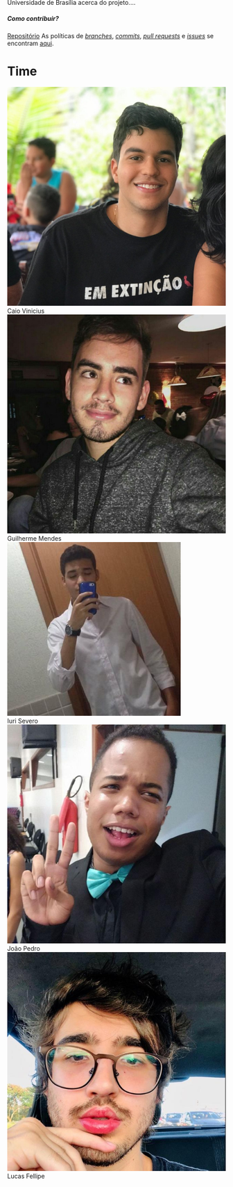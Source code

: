 ### <pre>     </pre>

<div class="protype" style="margin-top:-128px">
  <div class="row">
    <div class="col-sm">    

  Repositório destinado à disciplina de Arquitetura & Desenho de Software da Universidade de Brasília acerca do projeto....
  ##### Como contribuir?

  [Repositório](https://github.com/UnBArqDsw/2020.1_G13_Projeto)
  As políticas de [_branches_](/docs/policies/branches.md), [_commits_](/docs/policies/commits.md), [_pull requests_](/docs/policies/pull_request.md) e [_issues_](/docs/policies/issues.md) se encontram [aqui](/docs/policies/policies.md).
    </div>
  
  </div>
<div>




<h1 class="display-1 sub-title2">Time</h1>

<div class="container">
  <div class="row">
    <div class="col-sm container-img">
    <img src="docs/assets/img/product/team/caio-vinicius.jpg" alt="Caio Vinicius" class="img-thumbnail image">
            <div class="middle">
              <div class="text">
                Caio Vinicius
              </div>
            </div>
    </div>
    <div class="col-sm container-img">
    <img src="docs/assets/img/product/team/guilherme-mendes.jpg" alt="Guilherme Mendes" class="img-thumbnail image">  
          <div class="middle">
            <div class="text">
              Guilherme Mendes
            </div>
          </div>
    </div>
    <div class="col-sm container-img">
    <img src="docs/assets/img/product/team/iuri-severo.jpg" alt="Iuri Severo" class="img-thumbnail image">
        <div class="middle">
          <div class="text">
            Iuri Severo
          </div>
        </div>
    </div>
  </div>
  <div class="row">
    <div class="col-sm container-img">
    <img src="docs/assets/img/product/team/joao-pedro.jpg" alt="João Pedro" class="img-thumbnail image">
        <div class="middle">
          <div class="text">
            João Pedro
          </div>
        </div>
    </div>    
    <div class="col-sm container-img">
    <img src="docs/assets/img/product/team/lucas-fellipe.jpg" alt="Lucas Fellipe" class="img-thumbnail image">
        <div class="middle">
            <div class="text">
              Lucas Fellipe
            </div>
        </div>
    </div>
  <div class="col-sm">
    </div>
  </div>
</div>
